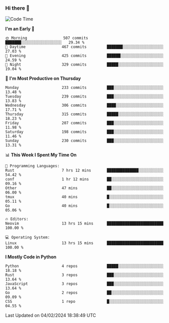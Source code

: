 ### Hi there 👋
<!--START_SECTION:waka-->
![Code Time](http://img.shields.io/badge/Code%20Time-239%20hrs%2013%20mins-blue)

**I'm an Early 🐤** 

```text
🌞 Morning                507 commits         ███████░░░░░░░░░░░░░░░░░░   29.34 % 
🌆 Daytime                467 commits         ███████░░░░░░░░░░░░░░░░░░   27.03 % 
🌃 Evening                425 commits         ██████░░░░░░░░░░░░░░░░░░░   24.59 % 
🌙 Night                  329 commits         █████░░░░░░░░░░░░░░░░░░░░   19.04 % 
```
📅 **I'm Most Productive on Thursday** 

```text
Monday                   233 commits         ███░░░░░░░░░░░░░░░░░░░░░░   13.48 % 
Tuesday                  239 commits         ███░░░░░░░░░░░░░░░░░░░░░░   13.83 % 
Wednesday                306 commits         ████░░░░░░░░░░░░░░░░░░░░░   17.71 % 
Thursday                 315 commits         █████░░░░░░░░░░░░░░░░░░░░   18.23 % 
Friday                   207 commits         ███░░░░░░░░░░░░░░░░░░░░░░   11.98 % 
Saturday                 198 commits         ███░░░░░░░░░░░░░░░░░░░░░░   11.46 % 
Sunday                   230 commits         ███░░░░░░░░░░░░░░░░░░░░░░   13.31 % 
```


📊 **This Week I Spent My Time On** 

```text
💬 Programming Languages: 
Rust                     7 hrs 12 mins       ██████████████░░░░░░░░░░░   54.42 % 
conf                     1 hr 12 mins        ██░░░░░░░░░░░░░░░░░░░░░░░   09.16 % 
Other                    47 mins             ██░░░░░░░░░░░░░░░░░░░░░░░   06.00 % 
tmux                     40 mins             █░░░░░░░░░░░░░░░░░░░░░░░░   05.11 % 
Go                       40 mins             █░░░░░░░░░░░░░░░░░░░░░░░░   05.06 % 

🔥 Editors: 
Neovim                   13 hrs 15 mins      █████████████████████████   100.00 % 

💻 Operating System: 
Linux                    13 hrs 15 mins      █████████████████████████   100.00 % 
```

**I Mostly Code in Python** 

```text
Python                   4 repos             █████░░░░░░░░░░░░░░░░░░░░   18.18 % 
Rust                     3 repos             ███░░░░░░░░░░░░░░░░░░░░░░   13.64 % 
JavaScript               3 repos             ███░░░░░░░░░░░░░░░░░░░░░░   13.64 % 
Go                       2 repos             ██░░░░░░░░░░░░░░░░░░░░░░░   09.09 % 
CSS                      1 repo              █░░░░░░░░░░░░░░░░░░░░░░░░   04.55 % 
```




 Last Updated on 04/02/2024 18:38:49 UTC
<!--END_SECTION:waka-->

<!--
**YoganshSharma/YoganshSharma** is a ✨ _special_ ✨ repository because its `README.md` (this file) appears on your GitHub profile.

Here are some ideas to get you started:

- 🔭 I’m currently working on ...
- 🌱 I’m currently learning ...
- 👯 I’m looking to collaborate on ...
- 🤔 I’m looking for help with ...
- 💬 Ask me about ...
- 📫 How to reach me: ...
- 😄 Pronouns: ...
- ⚡ Fun fact: ...
-->
